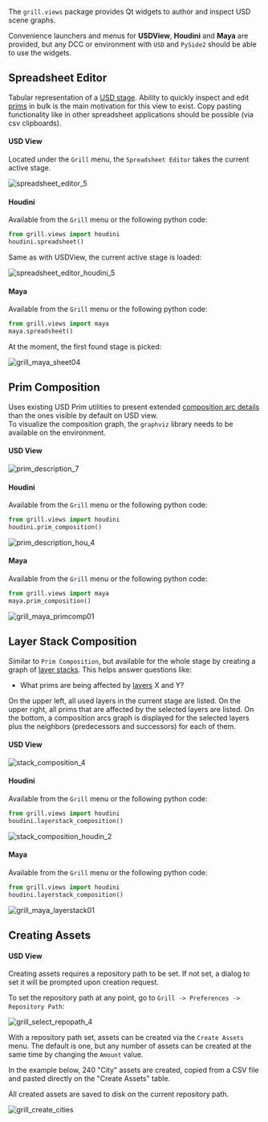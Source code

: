 The `grill.views` package provides Qt widgets to author and inspect USD scene graphs.

Convenience launchers and menus for **USDView**, **Houdini** and **Maya** are provided, but any DCC or environment with `USD` and `PySide2` should be able to use the widgets.

## Spreadsheet Editor

Tabular representation of a [USD stage](https://graphics.pixar.com/usd/docs/USD-Glossary.html#USDGlossary-Stage). Ability to quickly inspect and edit [prims](https://graphics.pixar.com/usd/docs/USD-Glossary.html#USDGlossary-Prim) in bulk is the main motivation for this view to exist.
Copy pasting functionality like in other spreadsheet applications should be possible (via csv clipboards). 

#### USD View

Located under the `Grill` menu, the `Spreadsheet Editor` takes the current active stage.

![spreadsheet_editor_5](https://user-images.githubusercontent.com/8294116/99148142-3e9af200-26da-11eb-9a9d-3c63a3c32ccb.gif)

#### Houdini

Available from the `Grill` menu or the following python code:

```python
from grill.views import houdini
houdini.spreadsheet()
``` 

Same as with USDView, the current active stage is loaded:

![spreadsheet_editor_houdini_5](https://user-images.githubusercontent.com/8294116/99145748-57e57380-26c5-11eb-847f-ea01f023caf0.gif)

#### Maya

Available from the `Grill` menu or the following python code:

```python
from grill.views import maya
maya.spreadsheet()
``` 

At the moment, the first found stage is picked: 

![grill_maya_sheet04](https://user-images.githubusercontent.com/8294116/115137690-e0987f00-a06a-11eb-9ba3-1e7df3c0163c.gif)

## Prim Composition

Uses existing USD Prim utilities to present extended [composition arc details](https://graphics.pixar.com/usd/docs/USD-Glossary.html#USDGlossary-CompositionArcs) than the ones visible by default on USD view.  
To visualize the composition graph, the `graphviz` library needs to be available on the environment. 

#### USD View

![prim_description_7](https://user-images.githubusercontent.com/8294116/98809052-1f4d5c00-2471-11eb-965d-43cea0c57322.gif)

#### Houdini

Available from the `Grill` menu or the following python code:
```python
from grill.views import houdini
houdini.prim_composition()
``` 

![prim_description_hou_4](https://user-images.githubusercontent.com/8294116/98945804-1dee6300-2547-11eb-8e9b-3f0211af6f3c.gif)

#### Maya

Available from the `Grill` menu or the following python code:
```python
from grill.views import maya
maya.prim_composition()
``` 

![grill_maya_primcomp01](https://user-images.githubusercontent.com/8294116/115137817-9fed3580-a06b-11eb-81d6-07d7c0fd854d.gif)


## Layer Stack Composition

Similar to `Prim Composition`, but available for the whole stage by creating a graph of [layer stacks](https://graphics.pixar.com/usd/docs/USD-Glossary.html#USDGlossary-LayerStack).
This helps answer questions like:

- What prims are being affected by [layers](https://graphics.pixar.com/usd/docs/USD-Glossary.html#USDGlossary-Layer) X and Y?

On the upper left, all used layers in the current stage are listed.
On the upper right, all prims that are affected by the selected layers are listed.
On the bottom, a composition arcs graph is displayed for the selected layers plus the neighbors (predecessors and successors) for each of them.     
 
#### USD View

![stack_composition_4](https://user-images.githubusercontent.com/8294116/100603669-8a47cf80-3359-11eb-85fd-ce0e2aa96d60.gif)

#### Houdini
Available from the `Grill` menu or the following python code:
```python
from grill.views import houdini
houdini.layerstack_composition()
```

![stack_composition_houdin_2](https://user-images.githubusercontent.com/8294116/100744825-7cb24880-3432-11eb-8906-9c2c4019678e.gif)

#### Maya

Available from the `Grill` menu or the following python code:

```python
from grill.views import houdini
houdini.layerstack_composition()
```

![grill_maya_layerstack01](https://user-images.githubusercontent.com/8294116/115137947-6668fa00-a06c-11eb-8ec6-3fce8d92627f.gif)

## Creating Assets

#### USD View

Creating assets requires a repository path to be set. If not set, a dialog to set it will be prompted upon creation request.

To set the repository path at any point, go to `Grill -> Preferences -> Repository Path`:

![grill_select_repopath_4](https://user-images.githubusercontent.com/8294116/114215808-681a2a00-99a9-11eb-85c2-04d45d5a3aef.gif)


With a repository path set, assets can be created via the `Create Assets` menu. The default is one, but any number of assets can be created at the same time by changing the `Amount` value.

In the example below, 240 "City" assets are created, copied from a CSV file and pasted directly on the "Create Assets" table.

All created assets are saved to disk on the current repository path.

![grill_create_cities](https://user-images.githubusercontent.com/8294116/112751505-263ccb80-901a-11eb-8a64-d46ef43dd087.gif)

